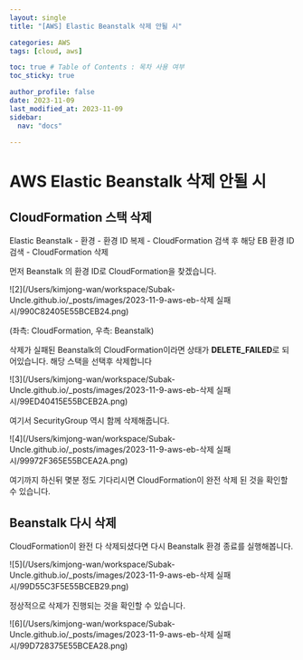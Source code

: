 ```yaml
---
layout: single
title: "[AWS] Elastic Beanstalk 삭제 안될 시"

categories: AWS
tags: [cloud, aws]

toc: true # Table of Contents : 목차 사용 여부
toc_sticky: true

author_profile: false
date: 2023-11-09
last_modified_at: 2023-11-09
sidebar:
  nav: "docs"

---
```


# AWS Elastic Beanstalk 삭제 안될 시



## CloudFormation 스택 삭제

Elastic Beanstalk - 환경 - 환경 ID 복제 - CloudFormation 검색 후 해당 EB 환경 ID 검색 - CloudFormation 삭제

먼저 Beanstalk 의 환경 ID로 CloudFormation을 찾겠습니다.

![2](/Users/kimjong-wan/workspace/Subak-Uncle.github.io/_posts/images/2023-11-9-aws-eb-삭제 실패 시/990C82405E55BCEB24.png)

(좌측: CloudFormation, 우측: Beanstalk)

삭제가 실패된 Beanstalk의 CloudFormation이라면 상태가 **DELETE_FAILED**로 되어있습니다.
해당 스택을 선택후 삭제합니다

![3](/Users/kimjong-wan/workspace/Subak-Uncle.github.io/_posts/images/2023-11-9-aws-eb-삭제 실패 시/99ED40415E55BCEB2A.png)

여기서 SecurityGroup 역시 함께 삭제해줍니다.

![4](/Users/kimjong-wan/workspace/Subak-Uncle.github.io/_posts/images/2023-11-9-aws-eb-삭제 실패 시/99972F365E55BCEA2A.png)

여기까지 하신뒤 몇분 정도 기다리시면 CloudFormation이 완전 삭제 된 것을 확인할 수 있습니다.

## Beanstalk 다시 삭제

CloudFormation이 완전 다 삭제되셨다면 다시 Beanstalk 환경 종료를 실행해봅니다.

![5](/Users/kimjong-wan/workspace/Subak-Uncle.github.io/_posts/images/2023-11-9-aws-eb-삭제 실패 시/99D55C3F5E55BCEB29.png)

정상적으로 삭제가 진행되는 것을 확인할 수 있습니다.

![6](/Users/kimjong-wan/workspace/Subak-Uncle.github.io/_posts/images/2023-11-9-aws-eb-삭제 실패 시/99D728375E55BCEA28.png)